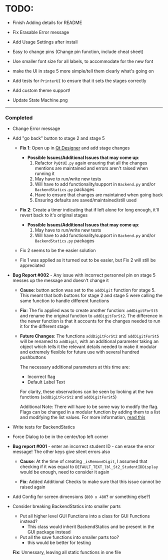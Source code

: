 # TODO:

* Finish Adding details for README
* Fix Erasable Error message
* Add Usage Settings after install
* Easy to change pins (Change pin function, include cheat sheet)
* Use smaller font size for all labels, to accommodate for the new font

* make the UI in stage 5 more simple/tell them clearly what's going on

* Add tests for `PrinterUI` to ensure that it sets the stages correctly

* Add custom theme support!

* Update State Machine.png

<hr>

### Completed

* Change Error message

* Add "go back" button to stage 2 and stage 5

  * **Fix 1**: Open up in [Qt Designer](https://goo.gl/rfP6e5) and add stage changes

    * **Possible Issues/Additional Issues that may come up**:
      1. Refactor `PyQtUI.py` again ensuring that all the changes mentions are maintained and errors aren't raised when running it
      2. May have to run/write new tests
      3. Will have to add functionality/support in `Backend.py` and/or `BackendStatics.py` packages
      4. Have to ensure that changes are maintained when going back
      5. Ensuring defaults are saved/maintained/still used

  * **Fix 2**: Create a timer indicating that if left alone for long enough, it'll revert back to it's original stages

    * **Possible Issues/Additional Issues that may come up**:
      1. May have to run/write new tests
      2. Will have to add functionality/support in `Backend.py` and/or `BackendStatics.py` packages

  * Fix 2 seems to be the easier solution

  * Fix 1 was applied as it turned out to be easier, but Fix 2 will still be appreciated

* **Bug Report #002** - Any issue with incorrect personnel pin on stage 5 messes up the message and doesn't change it

  * **Cause**: button action was set to the `addDigit` function for stage 5. This meant that both buttons for stage 2 and stage 5 were calling the same function to handle different functions

  * **Fix**: The fix applied was to create another function: `addDigitForSt5` and rename the original function to `addDigitForSt2`. The difference in the newer function is that it accounts for the changes needed to run it for the different stage

  * **Future Changes**: The functions `addDigitForSt2` and `addDigitForSt5` will be renamed to `addDigit`, with an additional parameter taking an object which tells it the relevant details needed to make it modular and extremely flexible for future use with several hundred pushbuttons

    The necessary additional parameters at this time are:
      * Incorrect flag
      * Default Label Text

    For clarity, these observations can be seen by looking at the two functions (`addDigitForSt2` and `addDigitForSt5`)

    Additional Note: There will have to be some way to modify the flag.
      Flags can be changed in a modular function by adding them to a list and modifying the list values. For more information, [read this](https://stackoverflow.com/questions/22338671/python-functions-to-change-values-in-place)

* Write tests for BackendStatics

* Force Dialog to be in the center/top left corner

* **Bug report #001** - enter an incorrect student ID - can erase the error message! The other keys give silent errors also

    * **Cause**: At the time of creating `_isRemoveDigit`, I assumed that checking if it was equal to `DEFAULT_TEXT_lbl_St2_StudentIDDisplay` would be enough, need to consider it again

    * **Fix**: Added Additional Checks to make sure that this issue cannot be raised again

* Add Config for screen dimensions (`800 x 480`? or something else?)

* Consider breaking BackendStatics into smaller parts
  * Put all higher level GUI Functions into a class for GUI Functions instead?
    * This class would inherit BackendStatics and be present in the GUI package instead
  * Put all the save functions into smaller parts too?
    * this would be better for testing

  **Fix**: Unnessary, leaving all static functions in one file
